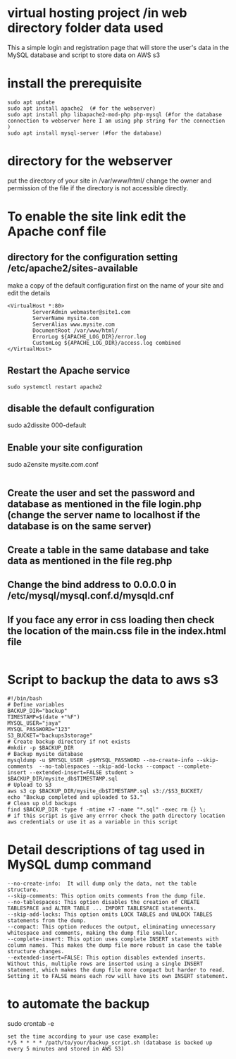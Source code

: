 # virtual hosting project /in web directory folder data used 
This a simple login and registration page that will store the user's data in the MySQL database and script to store data on AWS s3
# install the prerequisite
```
sudo apt update
sudo apt install apache2  (# for the webserver)
sudo apt install php libapache2-mod-php php-mysql (#for the database connection to webserver here I am using php string for the connection )
sudo apt install mysql-server (#for the database)
```
# directory for the webserver
put the directory of your site in /var/www/html/
change the owner and permission of the file if the directory is not accessible directly.
# To enable the site link edit the Apache conf file
## directory for the configuration setting /etc/apache2/sites-available
make a copy of the default configuration first on the name of your site and edit the details 
```
<VirtualHost *:80>
        ServerAdmin webmaster@site1.com
        ServerName mysite.com
        ServerAlias www.mysite.com
        DocumentRoot /var/www/html/
        ErrorLog ${APACHE_LOG_DIR}/error.log
        CustomLog ${APACHE_LOG_DIR}/access.log combined
</VirtualHost>
```
## Restart the Apache service
```
sudo systemctl restart apache2
```
## disable the default configuration 
sudo a2dissite 000-default
## Enable your site configuration
sudo a2ensite mysite.com.conf
```
```
## Create the user and set the password and database as mentioned in the file login.php (change the server name to localhost if the database is on the same server)
## Create a table in the same database and take data as mentioned in the file reg.php
## Change the bind address to  0.0.0.0 in /etc/mysql/mysql.conf.d/mysqld.cnf
## If you face any error in css loading then check the location of the main.css file in the index.html file 
```
```
# Script to backup the data to aws s3
```
#!/bin/bash
# Define variables
BACKUP_DIR="backup"
TIMESTAMP=$(date +"%F")
MYSQL_USER="jaya"
MYSQL_PASSWORD="123"
S3_BUCKET="backups3storage"
# Create backup directory if not exists
#mkdir -p $BACKUP_DIR
# Backup mysite database
mysqldump -u $MYSQL_USER -p$MYSQL_PASSWORD --no-create-info --skip-comments  --no-tablespaces --skip-add-locks --compact --complete-insert --extended-insert=FALSE student > $BACKUP_DIR/mysite_db$TIMESTAMP.sql
# Upload to S3
aws s3 cp $BACKUP_DIR/mysite_db$TIMESTAMP.sql s3://$S3_BUCKET/
echo "Backup completed and uploaded to S3."
# Clean up old backups
find $BACKUP_DIR -type f -mtime +7 -name "*.sql" -exec rm {} \;
# if this script is give any errror check the path directory location aws credentials or use it as a variable in this script

```
# Detail descriptions of tag used in MySQL dump command
```
--no-create-info:  It will dump only the data, not the table structure.
--skip-comments: This option omits comments from the dump file.
--no-tablespaces: This option disables the creation of CREATE TABLESPACE and ALTER TABLE ... IMPORT TABLESPACE statements. 
--skip-add-locks: This option omits LOCK TABLES and UNLOCK TABLES statements from the dump. 
--compact: This option reduces the output, eliminating unnecessary whitespace and comments, making the dump file smaller.
--complete-insert: This option uses complete INSERT statements with column names. This makes the dump file more robust in case the table structure changes.
--extended-insert=FALSE: This option disables extended inserts. Without this, multiple rows are inserted using a single INSERT statement, which makes the dump file more compact but harder to read. Setting it to FALSE means each row will have its own INSERT statement.
```
# to automate the backup 
sudo crontab -e 
```
set the time according to your use case example:
*/5 * * * * /path/to/your/backup_script.sh (database is backed up every 5 minutes and stored in AWS S3)
```
